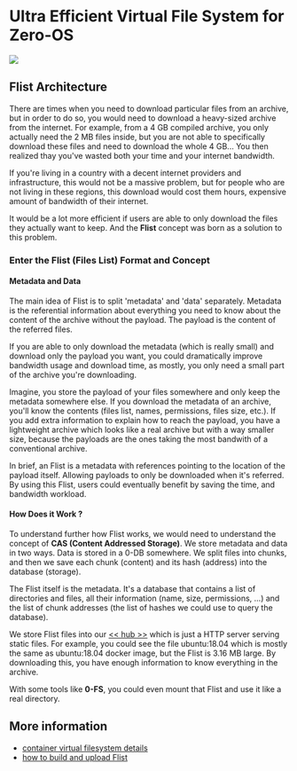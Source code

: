 
# Ultra Efficient Virtual File System for Zero-OS

![](./img/vfs_intro2.png)


## Flist Architecture

There are times when you need to download particular files from an archive, but in order to do so, you would need to download a heavy-sized archive from the internet. For example, from a 4 GB compiled archive, you only actually need the 2 MB files inside, but you are not able to specifically download these files and need to download the whole 4 GB... You then realized thay you've wasted both your time and your internet bandwidth.

If you're living in a country with a decent internet providers and infrastructure, this would not be a massive problem, but for people who are not living in these regions, this download would cost them hours, expensive amount of bandwidth of their internet.

It would be a lot more efficient if users are able to only download the files they actually want to keep. And the __Flist__ concept was born as a solution to this problem.

### Enter the Flist (Files List) Format and Concept

#### Metadata and Data

The main idea of Flist is to split 'metadata' and 'data' separately. Metadata is the referential information about everything you need to know about the content of the archive without the payload. The payload is the content of the referred files.

If you are able to only download the metadata (which is really small) and download only the payload you want, you could dramatically improve bandwidth usage and download time, as mostly, you only need a small part of the archive you're downloading.

Imagine, you store the payload of your files somewhere and only keep the metadata somewhere else. If you download the metadata of an archive, you'll know the contents (files list, names, permissions, files size, etc.). If you add extra information to explain how to reach the payload, you have a lightweight archive which looks like a real archive but with a way smaller size, because the payloads are the ones taking the most bandwith of a conventional archive.

In brief, an Flist is a metadata with references pointing to the location of the payload itself. Allowing payloads to only be downloaded when it's referred. By using this Flist, users could eventually benefit by saving the time, and bandwidth workload.

#### How Does it Work ?

To understand further how Flist works, we would need to understand the concept of __CAS (Content Addressed Storage)__. We store metadata and data in two ways. Data is stored in a 0-DB somewhere. We split files into chunks, and then we save each chunk (content) and its hash (address) into the database (storage).

The Flist itself is the metadata. It's a database that contains a list of directories and files, all their information (name, size, permissions, ...) and the list of chunk addresses (the list of hashes we could use to query the database).

We store Flist files into our [<< hub >>](https://hub.grid.tf) which is just a HTTP server serving static files. For example, you could see the file ubuntu:18.04 which is mostly the same as ubuntu:18.04 docker image, but the Flist is 3.16 MB large. By downloading this, you have enough information to know everything in the archive.

With some tools like __0-FS__, you could even mount that Flist and use it like a real directory.


## More information 

- [container virtual filesystem details](container_vfs_details.md)
- [how to build and upload Flist](Flist.md)
